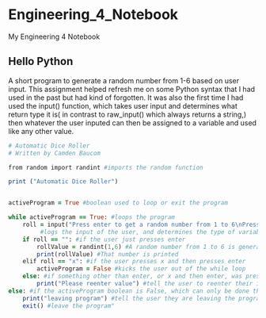 # Engineering_4_Notebook
My Engineering 4 Notebook

## Hello Python
A short program to generate a random number from 1-6 based on user input. This assignment helped refresh me on some Python syntax that I had used in the past but had kind of forgotten. It was also the first time I had used the input() function, which takes user input and determines what return type it is( in contrast to raw_input() which always returns a string,) then whatever the user inputed can then be assigned to a variable and used like any other value.

```ruby
# Automatic Dice Roller
# Written by Camden Baucom

from random import randint #imports the random function

print ("Automatic Dice Roller")


activeProgram = True #boolean used to loop or exit the program

while activeProgram == True: #loops the program
	roll = input("Press enter to get a random number from 1 to 6\nPress x and then enter to escape the program:\n") 
         #logs the input of the user, and determines the type of variable, before assigning the value of the input to roll	
	if roll == "": #if the user just presses enter
		rollValue = randint(1,6) #A random number from 1 to 6 is generated
		print(rollValue) #That number is printed
	elif roll == "x": #if the user presses x and then presses enter
		activeProgram = False #kicks the user out of the while loop 
	else: #if something other than enter, or x and then enter, was pressed
		print("Please reenter value") #tell the user to reenter their input
else: #if the activeProgram boolean is False, which can only be done through the elif roll == "x"
	print("leaving program") #tell the user they are leaving the program
	exit() #leave the program"
```

